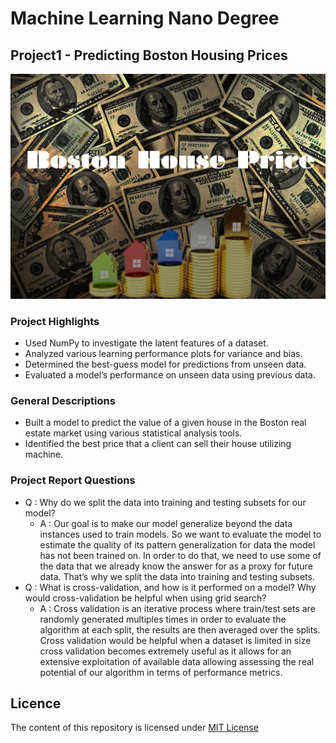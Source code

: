 # Machine Learning Nano Degree
## Project1 - Predicting Boston Housing Prices
![alt text](https://github.com/ArthurLu/MLND.Project1/blob/master/Cover%20Picture.png "Project1 Cover Picture")

### Project Highlights
  * Used NumPy to investigate the latent features of a dataset.
  * Analyzed various learning performance plots for variance and bias.
  * Determined the best-guess model for predictions from unseen data.
  * Evaluated a model’s performance on unseen data using previous data.

### General Descriptions
  * Built a model to predict the value of a given house in the Boston real estate market using various statistical analysis tools.
  * Identified the best price that a client can sell their house utilizing machine.

### Project Report Questions
  * Q : Why do we split the data into training and testing subsets for our model?
    * A : Our goal is to make our model generalize beyond the data instances used to train models. So we want to evaluate the model to estimate the quality of its pattern generalization for data the model has not been trained on. In order to do that, we need to use some of the data that we already know the answer for as a proxy for future data. That’s why we split the data into training and testing subsets.
  * Q : What is cross-validation, and how is it performed on a model? Why would cross-validation be helpful when using grid search?
    * A : Cross validation is an iterative process where train/test sets are randomly generated multiples times in order to evaluate the algorithm at each split, the results are then averaged over the splits. Cross validation would be helpful when a dataset is limited in size cross validation becomes extremely useful as it allows for an extensive exploitation of available data allowing assessing the real potential of our algorithm in terms of performance metrics.

## Licence
The content of this repository is licensed under [MIT License](https://github.com/ArthurLu/MLND.Project1/blob/master/LICENSE.txt)
